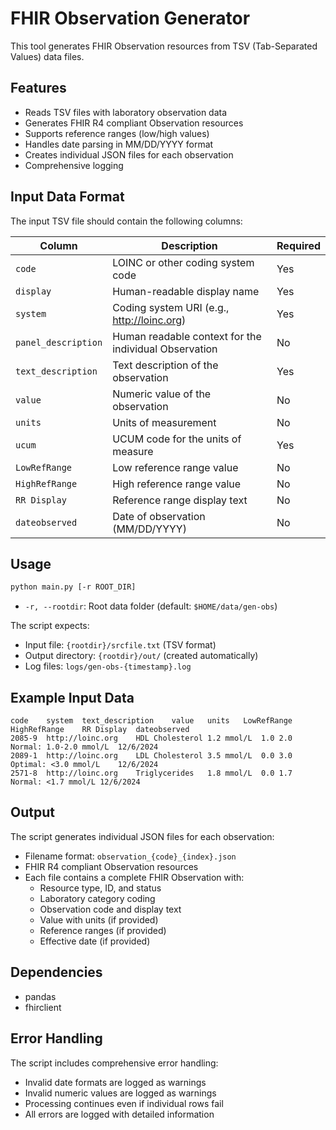 # FHIR Observation Generator

This tool generates FHIR Observation resources from TSV (Tab-Separated Values) data files.

## Features

- Reads TSV files with laboratory observation data
- Generates FHIR R4 compliant Observation resources
- Supports reference ranges (low/high values)
- Handles date parsing in MM/DD/YYYY format
- Creates individual JSON files for each observation
- Comprehensive logging

## Input Data Format

The input TSV file should contain the following columns:

| Column | Description | Required |
|--------|-------------|----------|
| `code` | LOINC or other coding system code | Yes |
| `display` | Human-readable display name | Yes |
| `system` | Coding system URI (e.g., http://loinc.org) | Yes |
| `panel_description` | Human readable context for the individual Observation | No |
| `text_description` | Text description of the observation | Yes |
| `value` | Numeric value of the observation | No |
| `units` | Units of measurement | No |
| `ucum` | UCUM code for the units of measure | Yes | 
| `LowRefRange` | Low reference range value | No |
| `HighRefRange` | High reference range value | No |
| `RR Display` | Reference range display text | No |
| `dateobserved` | Date of observation (MM/DD/YYYY) | No |

## Usage

```bash
python main.py [-r ROOT_DIR]
```

- `-r, --rootdir`: Root data folder (default: `$HOME/data/gen-obs`)

The script expects:
- Input file: `{rootdir}/srcfile.txt` (TSV format)
- Output directory: `{rootdir}/out/` (created automatically)
- Log files: `logs/gen-obs-{timestamp}.log`

## Example Input Data

```tsv
code	system	text_description	value	units	LowRefRange	HighRefRange	RR Display	dateobserved
2085-9	http://loinc.org	HDL Cholesterol	1.2	mmol/L	1.0	2.0	Normal: 1.0-2.0 mmol/L	12/6/2024
2089-1	http://loinc.org	LDL Cholesterol	3.5	mmol/L	0.0	3.0	Optimal: <3.0 mmol/L	12/6/2024
2571-8	http://loinc.org	Triglycerides	1.8	mmol/L	0.0	1.7	Normal: <1.7 mmol/L	12/6/2024
```

## Output

The script generates individual JSON files for each observation:
- Filename format: `observation_{code}_{index}.json`
- FHIR R4 compliant Observation resources
- Each file contains a complete FHIR Observation with:
  - Resource type, ID, and status
  - Laboratory category coding
  - Observation code and display text
  - Value with units (if provided)
  - Reference ranges (if provided)
  - Effective date (if provided)

## Dependencies

- pandas
- fhirclient

## Error Handling

The script includes comprehensive error handling:
- Invalid date formats are logged as warnings
- Invalid numeric values are logged as warnings
- Processing continues even if individual rows fail
- All errors are logged with detailed information
